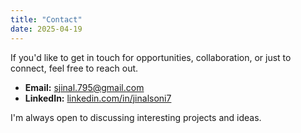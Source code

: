 ```yaml
---
title: "Contact"
date: 2025-04-19
---
```


If you'd like to get in touch for opportunities, collaboration, or just to connect, feel free to reach out.

- **Email:**&nbsp;[sjinal.795@gmail.com](mailto:sjinal.795@gmail.com)
- **LinkedIn:**&nbsp;[linkedin.com/in/jinalsoni7](https://www.linkedin.com/in/jinalsoni7/)

I'm always open to discussing interesting projects and ideas.
